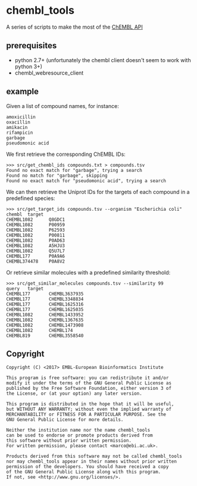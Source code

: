 chembl_tools
============

A series of scripts to make the most of the [ChEMBL API](https://github.com/chembl/chembl_webresource_client)

prerequisites
-------------

* python 2.7+ (unfortunately the chembl client doesn't seem to work with python 3+)
* chembl_webresource_client

example
-------

Given a list of compound names, for instance:

    amoxicillin
    oxacillin
    amikacin
    rifampicin
    garbage
    pseudomonic acid

We first retrieve the corresponding ChEMBL IDs:

    >>> src/get_chembl_ids compounds.txt > compounds.tsv
    Found no exact match for "garbage", trying a search
    Found no match for "garbage", skipping
    Found no exact match for "pseudomonic acid", trying a search

We can then retrieve the Uniprot IDs for the targets of each compound in a predefined species:

    >>> src/get_target_ids compounds.tsv --organism "Escherichia coli"
    chembl  target
    CHEMBL1082      Q8GDC1
    CHEMBL1082      P00959
    CHEMBL1082      P62593
    CHEMBL1082      P00811
    CHEMBL1082      P0AD63
    CHEMBL1082      A5HJU3
    CHEMBL1082      Q5U7L7
    CHEMBL177       P0A9A6
    CHEMBL374478    P0A8V2 

Or retrieve similar molecules with a predefined similarity threshold:

    >>> src/get_similar_molecules compounds.tsv --similarity 99
    query   target
    CHEMBL177       CHEMBL3637935
    CHEMBL177       CHEMBL3348834
    CHEMBL177       CHEMBL1625316
    CHEMBL177       CHEMBL1625035
    CHEMBL1082      CHEMBL1433952
    CHEMBL1082      CHEMBL1367635
    CHEMBL1082      CHEMBL1473908
    CHEMBL1082      CHEMBL174
    CHEMBL819       CHEMBL3558540
    
Copyright
---------

    Copyright (C) <2017> EMBL-European Bioinformatics Institute

    This program is free software: you can redistribute it and/or
    modify it under the terms of the GNU General Public License as
    published by the Free Software Foundation, either version 3 of
    the License, or (at your option) any later version.

    This program is distributed in the hope that it will be useful,
    but WITHOUT ANY WARRANTY; without even the implied warranty of
    MERCHANTABILITY or FITNESS FOR A PARTICULAR PURPOSE. See the
    GNU General Public License for more details.

    Neither the institution name nor the name chembl_tools
    can be used to endorse or promote products derived from
    this software without prior written permission.
    For written permission, please contact <marco@ebi.ac.uk>.

    Products derived from this software may not be called chembl_tools
    nor may chembl_tools appear in their names without prior written
    permission of the developers. You should have received a copy
    of the GNU General Public License along with this program.
    If not, see <http://www.gnu.org/licenses/>.
